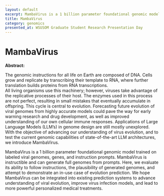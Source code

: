 ```yaml
---
layout: default
excerpt: MambaVirus is a 1 billion parameter foundational genomic model trained on labeled viral genomes, genes, and instruction prompts. We evaluate its ability to follow instructions and the quality of the generated genomes. Advances in genome design will open the doors for personalized medical treatments, improve pandemic response, and new understandings of evolutionary changes. 
title: MambaVirus
category: genomics 
presented_at: WSUSOM Graduate Student Research Presentation Day
---
```


# MambaVirus

**Abstract:**

The genomic instructions for all life on Earth are composed of DNA. Cells grow and replicate by transcribing their template to RNA, where further translation builds proteins from RNA transcriptions.   
All living organisms use this machinery; however, viruses take advantage of the replicative processes of their host. The enzymes used in this process are not perfect, resulting in small mistakes that eventually accumulate in offspring. This cycle is central to evolution. Forecasting future evolution of viral genomes from highly accurate models could pave the way for early warning research and drug development, as well as improved understanding of our own cellular immune responses. Applications of Large Language Models (LLM’s) in genome design are still mostly unexplored. With the objective of advancing our understanding of virus evolution, and to test the current genomic capabilities of state-of-the-art LLM architectures, we introduce MambaVirus. 

MambaVirus is a 1 billion parameter foundational genomic model trained on labeled viral genomes, genes, and instruction prompts. MambaVirus is instructible and can generate full genomes from prompts. Here, we evaluate its ability to follow instructions, the plausibility of generated genomes, and attempt to demonstrate an in-use case of evolution prediction. We hope MambaVirus can be integrated into existing prediction systems to advance understanding of viral evolution, improve virus infection models, and lead to more powerful personalized medical treatments.

